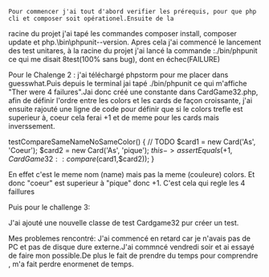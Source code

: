     Pour commencer j'ai tout d'abord verifier les prérequis, pour que php cli et composer soit opérationel.Ensuite de la 
racine du projet j'ai tapé les commandes composer install, composer update et php.\bin\phpunit--version.
Apres cela j'ai commencé le lancement des test unitares, à la racine du projet j'ai lancé la commande
 :./bin/phpunit ce qui me disait 8test(100% sans bug), dont en échec(FAILURE) 

Pour le Chalenge 2 :
j'ai téléchargé phpstorm pour me placer dans guesswhat.Puis depuis le terminal jai tapé
./bin/phpunit ce qui m'affiche "Ther were 4 failures".Jai donc créé une constante dans CardGame32.php, afin de définir 
l'ordre entre les colors et les cards de façon croissante, j'ai ensuite rajouté une ligne de code pour définir que si 
le colors trefle est superieur à, coeur cela ferai +1 et de meme pour les cards mais inverssement. 

testCompareSameNameNoSameColor() { // TODO $card1 = new Card('As', 'Coeur'); $card2 = new Card('As', 'pique'); 
$this->assertEquals(+1, CardGame32::compare($card1,$card2)); }

En effet c'est le meme nom (name) mais pas la meme (couleure) colors. Et donc  "coeur" est superieur à "pique" donc +1. 
C'est cela qui regle les 4 faillures

Puis pour le challenge 3:

J'ai ajouté une nouvelle classe de test Cardgame32 pur créer un test.

Mes problemes rencontré:
J'ai commencé en retard car je n'avais pas de PC  et pas de disque dure externe.J'ai commncé vendredi soir et ai essayé 
de faire mon possible.De plus le fait de prendre du temps pour comprendre , m'a fait perdre enormenet de temps.